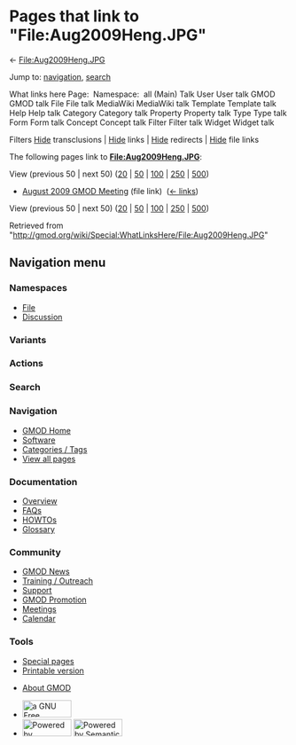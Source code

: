 <div id="mw-page-base" class="noprint">

</div>

<div id="mw-head-base" class="noprint">

</div>

<div id="content" class="mw-body" role="main">

<span id="top"></span>

<div id="mw-js-message" style="display:none;">

</div>



# <span dir="auto">Pages that link to "File:Aug2009Heng.JPG"</span>

<div id="bodyContent">

<div id="contentSub">

←
[File:Aug2009Heng.JPG](/wiki/File:Aug2009Heng.JPG "File:Aug2009Heng.JPG")

</div>

<div id="jump-to-nav" class="mw-jump">

Jump to: [navigation](#mw-navigation), [search](#p-search)

</div>

<div id="mw-content-text">

What links here Page:  Namespace:  all (Main) Talk User User talk GMOD
GMOD talk File File talk MediaWiki MediaWiki talk Template Template talk
Help Help talk Category Category talk Property Property talk Type Type
talk Form Form talk Concept Concept talk Filter Filter talk Widget
Widget talk

Filters
[Hide](/mediawiki/index.php?title=Special:WhatLinksHere/File:Aug2009Heng.JPG&hidetrans=1 "Special:WhatLinksHere/File:Aug2009Heng.JPG")
transclusions \|
[Hide](/mediawiki/index.php?title=Special:WhatLinksHere/File:Aug2009Heng.JPG&hidelinks=1 "Special:WhatLinksHere/File:Aug2009Heng.JPG")
links \|
[Hide](/mediawiki/index.php?title=Special:WhatLinksHere/File:Aug2009Heng.JPG&hideredirs=1 "Special:WhatLinksHere/File:Aug2009Heng.JPG")
redirects \|
[Hide](/mediawiki/index.php?title=Special:WhatLinksHere/File:Aug2009Heng.JPG&hideimages=1 "Special:WhatLinksHere/File:Aug2009Heng.JPG")
file links

The following pages link to
**[File:Aug2009Heng.JPG](/wiki/File:Aug2009Heng.JPG "File:Aug2009Heng.JPG")**:

View (previous 50 \| next 50)
([20](/mediawiki/index.php?title=Special:WhatLinksHere/File:Aug2009Heng.JPG&limit=20 "Special:WhatLinksHere/File:Aug2009Heng.JPG")
\|
[50](/mediawiki/index.php?title=Special:WhatLinksHere/File:Aug2009Heng.JPG&limit=50 "Special:WhatLinksHere/File:Aug2009Heng.JPG")
\|
[100](/mediawiki/index.php?title=Special:WhatLinksHere/File:Aug2009Heng.JPG&limit=100 "Special:WhatLinksHere/File:Aug2009Heng.JPG")
\|
[250](/mediawiki/index.php?title=Special:WhatLinksHere/File:Aug2009Heng.JPG&limit=250 "Special:WhatLinksHere/File:Aug2009Heng.JPG")
\|
[500](/mediawiki/index.php?title=Special:WhatLinksHere/File:Aug2009Heng.JPG&limit=500 "Special:WhatLinksHere/File:Aug2009Heng.JPG"))

- [August 2009 GMOD
  Meeting](/wiki/August_2009_GMOD_Meeting "August 2009 GMOD Meeting")
  (file link) ‎ <span class="mw-whatlinkshere-tools">([←
  links](/mediawiki/index.php?title=Special:WhatLinksHere&target=August+2009+GMOD+Meeting "Special:WhatLinksHere"))</span>

View (previous 50 \| next 50)
([20](/mediawiki/index.php?title=Special:WhatLinksHere/File:Aug2009Heng.JPG&limit=20 "Special:WhatLinksHere/File:Aug2009Heng.JPG")
\|
[50](/mediawiki/index.php?title=Special:WhatLinksHere/File:Aug2009Heng.JPG&limit=50 "Special:WhatLinksHere/File:Aug2009Heng.JPG")
\|
[100](/mediawiki/index.php?title=Special:WhatLinksHere/File:Aug2009Heng.JPG&limit=100 "Special:WhatLinksHere/File:Aug2009Heng.JPG")
\|
[250](/mediawiki/index.php?title=Special:WhatLinksHere/File:Aug2009Heng.JPG&limit=250 "Special:WhatLinksHere/File:Aug2009Heng.JPG")
\|
[500](/mediawiki/index.php?title=Special:WhatLinksHere/File:Aug2009Heng.JPG&limit=500 "Special:WhatLinksHere/File:Aug2009Heng.JPG"))

</div>

<div class="printfooter">

Retrieved from
"<http://gmod.org/wiki/Special:WhatLinksHere/File:Aug2009Heng.JPG>"

</div>

<div id="catlinks" class="catlinks catlinks-allhidden">

</div>

<div class="visualClear">

</div>

</div>

</div>

<div id="mw-navigation">

## Navigation menu

<div id="mw-head">



<div id="left-navigation">

<div id="p-namespaces" class="vectorTabs" role="navigation"
aria-labelledby="p-namespaces-label">

### Namespaces

- <span id="ca-nstab-image"><a href="/wiki/File:Aug2009Heng.JPG" accesskey="c"
  title="View the file page [c]">File</a></span>
- <span id="ca-talk"><a
  href="/mediawiki/index.php?title=File_talk:Aug2009Heng.JPG&amp;action=edit&amp;redlink=1"
  accesskey="t"
  title="Discussion about the content page [t]">Discussion</a></span>

</div>

<div id="p-variants" class="vectorMenu emptyPortlet" role="navigation"
aria-labelledby="p-variants-label">

### 

### Variants[](#)

<div class="menu">

</div>

</div>

</div>

<div id="right-navigation">



<div id="p-cactions" class="vectorMenu emptyPortlet" role="navigation"
aria-labelledby="p-cactions-label">

### Actions[](#)

<div class="menu">

</div>

</div>

<div id="p-search" role="search">

### Search

<div id="simpleSearch">

</div>

</div>

</div>

</div>

<div id="mw-panel">

<div id="p-logo" role="banner">

<a href="/wiki/Main_Page"
style="background-image: url(http://gmod.org/images/GMOD-cogs.png);"
title="Visit the main page"></a>

</div>

<div id="p-Navigation" class="portal" role="navigation"
aria-labelledby="p-Navigation-label">

### Navigation

<div class="body">

- <span id="n-GMOD-Home">[GMOD Home](/wiki/Main_Page)</span>
- <span id="n-Software">[Software](/wiki/GMOD_Components)</span>
- <span id="n-Categories-.2F-Tags">[Categories /
  Tags](/wiki/Categories)</span>
- <span id="n-View-all-pages">[View all
  pages](/wiki/Special:AllPages)</span>

</div>

</div>

<div id="p-Documentation" class="portal" role="navigation"
aria-labelledby="p-Documentation-label">

### Documentation

<div class="body">

- <span id="n-Overview">[Overview](/wiki/Overview)</span>
- <span id="n-FAQs">[FAQs](/wiki/Category:FAQ)</span>
- <span id="n-HOWTOs">[HOWTOs](/wiki/Category:HOWTO)</span>
- <span id="n-Glossary">[Glossary](/wiki/Glossary)</span>

</div>

</div>

<div id="p-Community" class="portal" role="navigation"
aria-labelledby="p-Community-label">

### Community

<div class="body">

- <span id="n-GMOD-News">[GMOD News](/wiki/GMOD_News)</span>
- <span id="n-Training-.2F-Outreach">[Training /
  Outreach](/wiki/Training_and_Outreach)</span>
- <span id="n-Support">[Support](/wiki/Support)</span>
- <span id="n-GMOD-Promotion">[GMOD
  Promotion](/wiki/GMOD_Promotion)</span>
- <span id="n-Meetings">[Meetings](/wiki/Meetings)</span>
- <span id="n-Calendar">[Calendar](/wiki/Calendar)</span>

</div>

</div>

<div id="p-tb" class="portal" role="navigation"
aria-labelledby="p-tb-label">

### Tools

<div class="body">

- <span id="t-specialpages"><a href="/wiki/Special:SpecialPages" accesskey="q"
  title="A list of all special pages [q]">Special pages</a></span>
- <span id="t-print"><a
  href="/mediawiki/index.php?title=Special:WhatLinksHere/File:Aug2009Heng.JPG&amp;printable=yes"
  rel="alternate" accesskey="p"
  title="Printable version of this page [p]">Printable version</a></span>

</div>

</div>

</div>

</div>

<div id="footer" role="contentinfo">

- <span id="footer-places-about">[About
  GMOD](/wiki/GMOD:About "GMOD:About")</span>

<!-- -->

- <span id="footer-copyrightico">[<img src="http://www.gnu.org/graphics/gfdl-logo-small.png" width="88"
  height="31" alt="a GNU Free Documentation License" />](http://www.gnu.org/licenses/fdl-1.3.html)</span>
- <span id="footer-poweredbyico">[<img src="/mediawiki/skins/common/images/poweredby_mediawiki_88x31.png"
  width="88" height="31" alt="Powered by MediaWiki" />](//www.mediawiki.org/)
  [<img
  src="/mediawiki/extensions/SemanticMediaWiki/includes/../resources/images/smw_button.png"
  width="88" height="31" alt="Powered by Semantic MediaWiki" />](https://www.semantic-mediawiki.org/wiki/Semantic_MediaWiki)</span>

<div style="clear:both">

</div>

</div>
